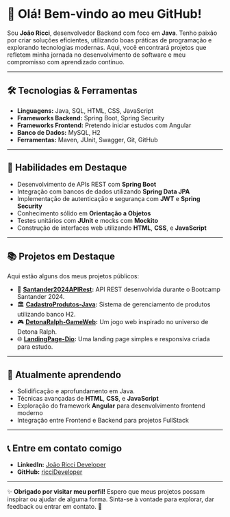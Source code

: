 # 👋 Olá! Bem-vindo ao meu GitHub!

Sou **João Ricci**, desenvolvedor Backend com foco em **Java**. Tenho paixão por criar soluções eficientes, utilizando boas práticas de programação e explorando tecnologias modernas. Aqui, você encontrará projetos que refletem minha jornada no desenvolvimento de software e meu compromisso com aprendizado contínuo.

---

## 🛠️ **Tecnologias & Ferramentas**
- **Linguagens:** Java, SQL, HTML, CSS, JavaScript
- **Frameworks Backend:** Spring Boot, Spring Security
- **Frameworks Frontend:** Pretendo iniciar estudos com Angular
- **Banco de Dados:** MySQL, H2
- **Ferramentas:** Maven, JUnit, Swagger, Git, GitHub

---

## 🚀 **Habilidades em Destaque**
- Desenvolvimento de APIs REST com **Spring Boot**
- Integração com bancos de dados utilizando **Spring Data JPA**
- Implementação de autenticação e segurança com **JWT** e **Spring Security**
- Conhecimento sólido em **Orientação a Objetos**
- Testes unitários com **JUnit** e mocks com **Mockito**
- Construção de interfaces web utilizando **HTML**, **CSS**, e **JavaScript**

---

## 📚 **Projetos em Destaque**
Aqui estão alguns dos meus projetos públicos:

- 🎯 **[Santander2024APIRest](https://github.com/ricciDeveloper/Santander2024APIRest.git):** API REST desenvolvida durante o Bootcamp Santander 2024.  
- 🏛️ **[CadastroProdutos-Java](https://github.com/ricciDeveloper/CadastroProdutos-Java):** Sistema de gerenciamento de produtos utilizando banco H2.  
- 🎮 **[DetonaRalph-GameWeb](https://github.com/ricciDeveloper/DetonaRalph-GameWeb):** Um jogo web inspirado no universo de Detona Ralph.  
- 🌐 **[LandingPage-Dio](https://github.com/ricciDeveloper/LandingPage-Dio):** Uma landing page simples e responsiva criada para estudo.  

---

## 🌱 **Atualmente aprendendo**
- Solidificação e aprofundamento em Java.
- Técnicas avançadas de **HTML**, **CSS**, e **JavaScript**
- Exploração do framework **Angular** para desenvolvimento frontend moderno
- Integração entre Frontend e Backend para projetos FullStack


---

## 📞 **Entre em contato comigo**
- **LinkedIn:** [João Ricci Developer](https://www.linkedin.com/in/joaoriccideveloper/)
- **GitHub:** [ricciDeveloper](https://github.com/ricciDeveloper)

---

✨ **Obrigado por visitar meu perfil!** Espero que meus projetos possam inspirar ou ajudar de alguma forma. Sinta-se à vontade para explorar, dar feedback ou entrar em contato. 🚀
